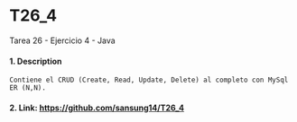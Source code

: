 # T26_4
Tarea 26 - Ejercicio 4 - Java

#### 1. Description
```
Contiene el CRUD (Create, Read, Update, Delete) al completo con MySql ER (N,N).
```

#### 2. Link: https://github.com/sansung14/T26_4
